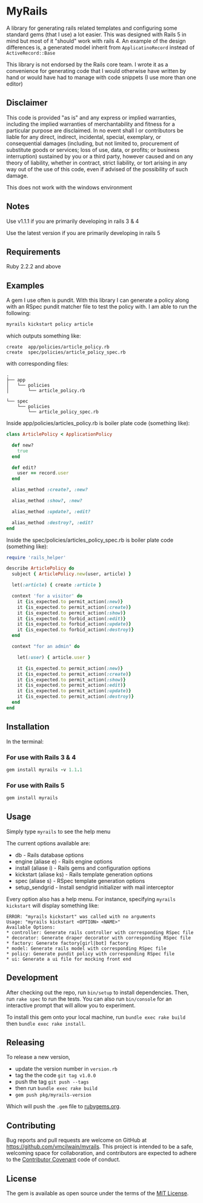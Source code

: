 # MyRails

A library for generating rails related templates and configuring some standard gems (that I use) a lot easier. This was designed with Rails 5 in mind but most of it "should" work with rails 4. An example of the design differences is, a generated model inherit from `ApplicatinoRecord` instead of `ActiveRecord::Base`

This library is not endorsed by the Rails core team. I wrote it as a convenience for generating code that I would otherwise have written by hand or would have had to manage with code snippets (I use more than one editor)

## Disclaimer

This code is provided "as is" and any express or implied warranties, including the implied warranties of merchantability and fitness for a particular purpose are disclaimed. In no event shall I or contributors be liable for any direct, indirect, incidental, special, exemplary, or consequential damages (including, but not limited to, procurement of substitute goods or services; loss of use, data, or profits; or business interruption) sustained by you or a third party, however caused and on any theory of liability, whether in contract, strict liability, or tort arising in any way out of the use of this code, even if advised of the possibility of such damage.

This does not work with the windows environment

## Notes

Use v1.1.1 if you are primarily developing in rails 3 & 4

Use the latest version if you are primarily developing in rails 5

## Requirements

Ruby 2.2.2 and above

## Examples

A gem I use often is pundit. With this library I can generate a policy along with an RSpec pundit matcher file to test the policy with. I am able to run the following:

```ruby
myrails kickstart policy article
```

which outputs something like:

```
create  app/policies/article_policy.rb
create  spec/policies/article_policy_spec.rb
```

with corresponding files:

```
.
├── app
│   └── policies
│       └── article_policy.rb

└── spec
    └── policies
        └── article_policy_spec.rb
```

Inside app/policies/articles_policy.rb is boiler plate code (something like):

```ruby
class ArticlePolicy < ApplicationPolicy

  def new?
    true
  end

  def edit?
    user == record.user
  end

  alias_method :create?, :new?

  alias_method :show?, :new?

  alias_method :update?, :edit?

  alias_method :destroy?, :edit?
end
```

Inside the spec/policies/articles_policy_spec.rb is boiler plate code (something like):

```ruby
require 'rails_helper'

describe ArticlePolicy do
  subject { ArticlePolicy.new(user, article) }

  let(:article) { create :article }

  context 'for a visitor' do
    it {is_expected.to permit_action(:new)}
    it {is_expected.to permit_action(:create)}
    it {is_expected.to permit_action(:show)}
    it {is_expected.to forbid_action(:edit)}
    it {is_expected.to forbid_action(:update)}
    it {is_expected.to forbid_action(:destroy)}
  end

  context "for an admin" do

    let(:user) { article.user }

    it {is_expected.to permit_action(:new)}
    it {is_expected.to permit_action(:create)}
    it {is_expected.to permit_action(:show)}
    it {is_expected.to permit_action(:edit)}
    it {is_expected.to permit_action(:update)}
    it {is_expected.to permit_action(:destroy)}
  end
end
```

## Installation

In the terminal:

### For use with Rails 3 & 4

```ruby
gem install myrails -v 1.1.1
```

### For use with Rails 5

```ruby
gem install myrails
```

## Usage

Simply type `myrails` to see the help menu

The current options available are:

* db - Rails database options
* engine (aliase e) - Rails engine options
* install (aliase i) - Rails gems and configuration options
* kickstart (aliase ks) - Rails template generation options
* spec (aliase s) - RSpec template generation options
* setup_sendgrid - Install sendgrid initializer with mail interceptor

Every option also has a help menu. For instance, specifying `myrails kickstart` will display something like:

```
ERROR: "myrails kickstart" was called with no arguments
Usage: "myrails kickstart <OPTION> <NAME>"
Available Options:
* controller: Generate rails controller with corresponding RSpec file
* decorator: Generate draper decorator with corresponding RSpec file
* factory: Generate factory[girl|bot] factory
* model: Generate rails model with corresponding RSpec file
* policy: Generate pundit policy with corresponding RSpec file
* ui: Generate a ui file for mocking front end
```

## Development

After checking out the repo, run `bin/setup` to install dependencies. Then, run `rake spec` to run the tests. You can also run `bin/console` for an interactive prompt that will allow you to experiment.

To install this gem onto your local machine, run `bundle exec rake build` then `bundle exec rake install`.

## Releasing
To release a new version,
* update the version number in `version.rb`
* tag the the code `git tag v1.0.0`
* push the tag `git push --tags`
* then run `bundle exec rake build`
* `gem push pkg/myrails-version`

Which will push the `.gem` file to [rubygems.org](https://rubygems.org).

## Contributing

Bug reports and pull requests are welcome on GitHub at https://github.com/vmcilwain/myrails. This project is intended to be a safe, welcoming space for collaboration, and contributors are expected to adhere to the [Contributor Covenant](http://contributor-covenant.org) code of conduct.


## License

The gem is available as open source under the terms of the [MIT License](http://opensource.org/licenses/MIT).
